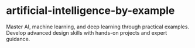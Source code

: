 # artificial-intelligence-by-example
Master AI, machine learning, and deep learning through practical examples. Develop advanced design skills with hands-on projects and expert guidance.

